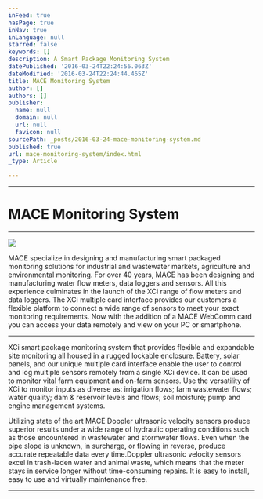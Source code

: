 ```yaml
---
inFeed: true
hasPage: true
inNav: true
inLanguage: null
starred: false
keywords: []
description: A Smart Package Monitoring System
datePublished: '2016-03-24T22:24:56.063Z'
dateModified: '2016-03-24T22:24:44.465Z'
title: MACE Monitoring System
author: []
authors: []
publisher:
  name: null
  domain: null
  url: null
  favicon: null
sourcePath: _posts/2016-03-24-mace-monitoring-system.md
published: true
url: mace-monitoring-system/index.html
_type: Article

---
```

****

# MACE Monitoring System

****
![](https://the-grid-user-content.s3-us-west-2.amazonaws.com/6ff1f1df-517c-4fbc-82df-ea86998de72d.jpg)

MACE specialize in designing and manufacturing smart packaged monitoring solutions for industrial and wastewater markets, agriculture and environmental monitoring.  For over 40 years, MACE has been designing and manufacturing water flow meters, data loggers and sensors. All this experience culminates in the launch of the XCi range of flow meters and data loggers. The XCi multiple card interface provides our customers a flexible platform to connect a wide range of sensors to meet your exact monitoring requirements. Now with the addition of a MACE WebComm card you can access your data remotely and view on your PC or smartphone.

****

XCi smart package monitoring system that provides flexible and expandable site monitoring all housed in a rugged lockable enclosure. Battery, solar panels, and our unique multiple card interface enable the user to control and log multiple sensors remotely from a single XCi device.  It can be used to monitor vital farm equipment and on-farm sensors. Use the versatility of XCi to monitor inputs as diverse as: irrigation flows; farm wastewater flows; water quality; dam & reservoir levels and flows; soil moisture; pump and engine management systems. 

Utilizing state of the art MACE Doppler ultrasonic velocity sensors produce superior results under a wide range of hydraulic operating conditions such as those encountered in wastewater and stormwater flows. Even when the pipe slope is unknown, in surcharge, or flowing in reverse, produce accurate repeatable data every time.Doppler ultrasonic velocity sensors excel in trash-laden water and animal waste, which means that the meter stays in service longer without time-consuming repairs.  It is easy to install, easy to use and virtually maintenance free.

****
